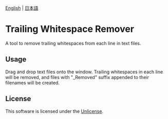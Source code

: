 [English](README.md) | [日本語](README.ja.md)

# Trailing Whitespace Remover

A tool to remove trailing whitespaces from each line in text files.

## Usage

Drag and drop text files onto the window.
Trailing whitespaces in each line will be removed, and files with "_Removed" suffix appended to their filenames will be created.

## License

This software is licensed under the [Unlicense](LICENSE).
